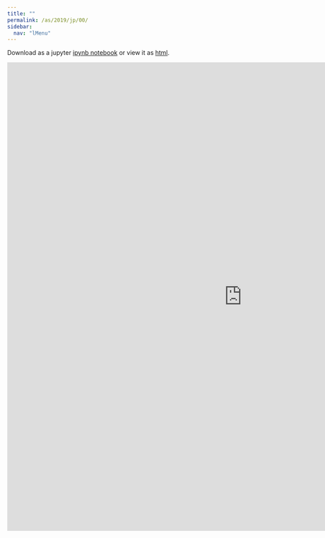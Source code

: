 ```yaml
---
title: ""
permalink: /as/2019/jp/00/
sidebar:
  nav: "lMenu"
---
```


Download as a jupyter [ipynb notebook](https://lamastex.github.io/scalable-data-science/as/2019/jp/00.ipynb) or view it as [html](https://lamastex.github.io/scalable-data-science/as/2019/jp/00.html).

<iframe src="https://lamastex.github.io/scalable-data-science/as/2019/jp/00.html" width="1080" height="1080" frameborder="0"></iframe>

